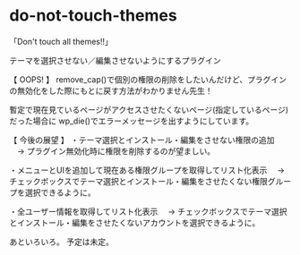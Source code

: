 do-not-touch-themes
===================

「Don't touch all themes!!」

テーマを選択させない／編集させないようにするプラグイン

【 OOPS! 】
remove_cap()で個別の権限の削除をしたいんだけど、プラグインの無効化をした際にもとに戻す方法がわかりません先生！

暫定で現在見ているページがアクセスさせたくないページ(指定しているページ)だった場合に
wp_die()でエラーメッセージを出すようにしています。

【 今後の展望 】
・テーマ選択とインストール・編集をさせない権限の追加
　→ プラグイン無効化時に権限を削除するのが望ましい。

・メニューとUIを追加して現在ある権限グループを取得してリスト化表示
　→ チェックボックスでテーマ選択とインストール・編集をさせたくない権限グループを選択できるように。

・全ユーザー情報を取得してリスト化表示
　→ チェックボックスでテーマ選択とインストール・編集をさせたくないアカウントを選択できるように。

あといろいろ。
予定は未定。